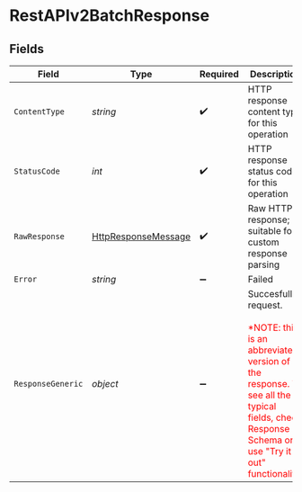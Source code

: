 # RestAPIv2BatchResponse


## Fields

| Field                                                                                                                                                                                                  | Type                                                                                                                                                                                                   | Required                                                                                                                                                                                               | Description                                                                                                                                                                                            |
| ------------------------------------------------------------------------------------------------------------------------------------------------------------------------------------------------------ | ------------------------------------------------------------------------------------------------------------------------------------------------------------------------------------------------------ | ------------------------------------------------------------------------------------------------------------------------------------------------------------------------------------------------------ | ------------------------------------------------------------------------------------------------------------------------------------------------------------------------------------------------------ |
| `ContentType`                                                                                                                                                                                          | *string*                                                                                                                                                                                               | :heavy_check_mark:                                                                                                                                                                                     | HTTP response content type for this operation                                                                                                                                                          |
| `StatusCode`                                                                                                                                                                                           | *int*                                                                                                                                                                                                  | :heavy_check_mark:                                                                                                                                                                                     | HTTP response status code for this operation                                                                                                                                                           |
| `RawResponse`                                                                                                                                                                                          | [HttpResponseMessage](https://learn.microsoft.com/en-us/dotnet/api/system.net.http.httpresponsemessage?view=net-5.0)                                                                                   | :heavy_check_mark:                                                                                                                                                                                     | Raw HTTP response; suitable for custom response parsing                                                                                                                                                |
| `Error`                                                                                                                                                                                                | *string*                                                                                                                                                                                               | :heavy_minus_sign:                                                                                                                                                                                     | Failed                                                                                                                                                                                                 |
| `ResponseGeneric`                                                                                                                                                                                      | *object*                                                                                                                                                                                               | :heavy_minus_sign:                                                                                                                                                                                     | Succesfull request.<br/><br><span style="color:red">*NOTE: this is an abbreviated version of the response. To see all the typical fields, check Response Schema or use "Try it out" functionality!</span><br/> |